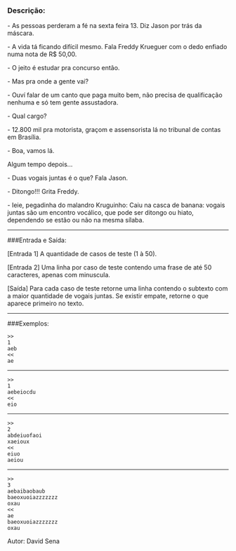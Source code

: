 ### Descrição:

\- As pessoas perderam a fé na sexta feira 13. Diz Jason por trás da máscara.

\- A vida tá ficando difícil mesmo. Fala Freddy Krueguer com o dedo enfiado numa nota de R$ 50,00.

\- O jeito é estudar pra concurso então. 

\- Mas pra onde a gente vai?

\- Ouví falar de um canto que paga muito bem, não precisa
de qualificação nenhuma e só tem gente assustadora.

\- Qual cargo?

\- 12.800 mil pra motorista, graçom e assensorista lá
no tribunal de contas em Brasília.

\- Boa, vamos lá.

Algum tempo depois...

\- Duas vogais juntas é o que? Fala Jason.

\- Ditongo!!! Grita Freddy.

\- Ieie, pegadinha do malandro Kruguinho:
Caiu na casca de banana: vogais juntas são um encontro vocálico, que pode ser ditongo ou hiato, dependendo se estão ou não na mesma sílaba.

---

###Entrada e Saída:

[Entrada 1] A quantidade de casos de teste (1 à 50).

[Entrada 2] Uma linha por caso de teste contendo uma frase de até 50 caracteres, apenas com minuscula.

[Saída] Para cada caso de teste retorne uma linha contendo o subtexto com a maior quantidade de vogais juntas.
Se existir empate, retorne o que aparece primeiro no texto.

---

###Exemplos:

	>>
	1
	aeb
	<<
	ae
---
	>>
	1
	aebeiocdu
	<<
	eio
---
	>>
	2
	abdeiuofaoi
	xaeioux
	<<
	eiuo
	aeiou
---
	>>
	3
	aebaibaobaub
	baeoxuoiazzzzzzz
	oxau
	<<
	ae
	baeoxuoiazzzzzzz
	oxau
	
Autor: David Sena
